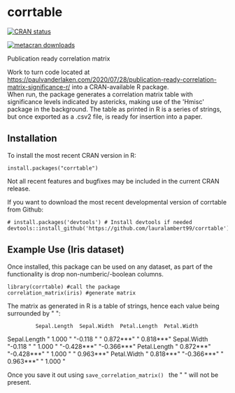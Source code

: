 # corrtable

<!-- badges: start -->
[![CRAN status](https://www.r-pkg.org/badges/version/corrtable)](https://cran.r-project.org/package=corrtable)

[![metacran downloads](https://cranlogs.r-pkg.org/badges/grand-total/corrtable)](https://cran.r-project.org/package=corrtable)


 <!-- badges: end -->
 
Publication ready correlation matrix

Work to turn code located at <https://paulvanderlaken.com/2020/07/28/publication-ready-correlation-matrix-significance-r/> into a CRAN-available R package.  
When run, the package generates a correlation matrix table with significance levels indicated by astericks, making use of the 'Hmisc' package in the 
background.  The table as printed in R is a series of strings, but once exported as a .csv2 file, is ready for insertion into a paper.

## Installation
To install the most recent CRAN version in R:
```
install.packages("corrtable")
```
Not all recent features and bugfixes may be included in the current CRAN release.

If you want to download the most recent developmental version of corrtable from Github:
```
# install.packages('devtools') # Install devtools if needed
devtools::install_github('https://github.com/lauralambert99/corrtable')
```

## Example Use (Iris dataset)
Once installed, this package can be used on any dataset, as part of the functionality is drop non-numberic/-boolean columns.  

```
library(corrtable) #call the package
correlation_matrix(iris) #generate matrix
```
The matrix as generated in R is a table of strings, hence each value being surrounded by " ":

             Sepal.Length  Sepal.Width  Petal.Length  Petal.Width 
Sepal.Length " 1.000   "   "-0.118   "  " 0.872***"   " 0.818***" 
Sepal.Width  "-0.118   "   " 1.000   "  "-0.428***"   "-0.366***" 
Petal.Length " 0.872***"   "-0.428***"  " 1.000   "   " 0.963***" 
Petal.Width  " 0.818***"   "-0.366***"  " 0.963***"   " 1.000   " 

Once you save it out using ```save_correlation_matrix() ``` the " " will not be present.

